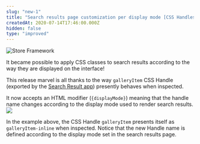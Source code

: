 ```yaml
---
slug: "new-1"
title: "Search results page customization per display mode [CSS Handles]"
createdAt: 2020-07-14T17:46:00.000Z
hidden: false
type: "improved"
---
```


![Store Framework](https://cdn.jsdelivr.net/gh/vtexdocs/dev-portal-content@main/images/new-1-0.png)

It became possible to apply CSS classes to search results according to the way they are displayed on the interface!

This release marvel is all thanks to the way `galleryItem` CSS Handle (exported by the [Search Result app](https://vtex.io/docs/components/all/vtex.store-components/productspecifications/)) presently behaves when inspected.

It now accepts an HTML modifier  (`{displayMode}`) meaning that the handle name changes according to the display mode used to render search results.
![](https://cdn.jsdelivr.net/gh/vtexdocs/dev-portal-content@main/images/new-1-1.png)

In the example above, the CSS Handle `galleryItem` presents itself as `galleryItem-inline` when inspected. Notice that the new Handle name is defined according to the display mode set in the search results page.
